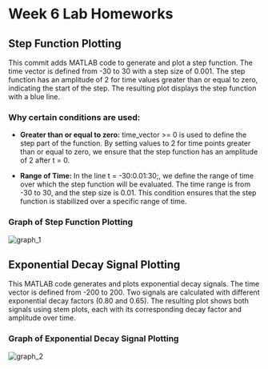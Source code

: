 # Week 6 Lab Homeworks

## Step Function Plotting
This commit adds MATLAB code to generate and plot a step function. The time vector is defined from -30 to 30 with a step size of 0.001. The step function has an amplitude of 2 for time values greater than or equal to zero, indicating the start of the step. The resulting plot displays the step function with a blue line.

### Why certain conditions are used:

- **Greater than or equal to zero:** 
    time_vector >= 0 is used to define the step part of the function. By setting values to 2 for time points greater than or equal to zero, we ensure that the step function has an amplitude of 2 after t = 0.

- **Range of Time:**
In the line t = -30:0.01:30;, we define the range of time over which the step function will be evaluated. The time range is from -30 to 30, and the step size is 0.01. This condition ensures that the step function is stabilized over a specific range of time.

### Graph of Step Function Plotting
![graph_1](https://github.com/mehmetaytacaktan/MATLABExamples/assets/130919543/1b7c193e-2752-4068-9d03-b868e2a7c92f)

## Exponential Decay Signal Plotting
This MATLAB code generates and plots exponential decay signals. The time vector is defined from -200 to 200. Two signals are calculated with different exponential decay factors (0.80 and 0.65). The resulting plot shows both signals using stem plots, each with its corresponding decay factor and amplitude over time.

### Graph of Exponential Decay Signal Plotting
![graph_2](https://github.com/mehmetaytacaktan/MATLABExamples/assets/130919543/109ae2c1-bb43-4fb3-b9d1-2956c0a05be1)
